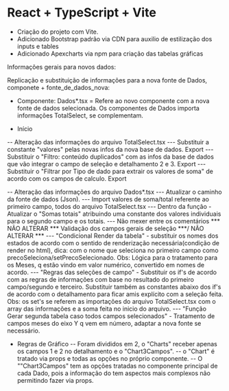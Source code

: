 # React + TypeScript + Vite

- Criação do projeto com Vite.
- Adicionado Bootstrap padrão via CDN para auxilio de estilização dos inputs e tables
- Adicionado Apexcharts via npm para criação das tabelas gráficas

Informações gerais para novos dados:

Replicação e substituição de informações para a nova fonte de Dados, componete + fonte_de_dados_nova:

- Componente: Dados*.tsx = Refere ao novo componente com a nova fonte de dados selecionada.
Os componentes de Dados importa informações TotalSelect, se complementam.

- Início 

-- Alteração das informações do arquivo TotalSelect.tsx
--- Substituir a constante "valores" pelas novas infos da nova base de dados. Export
--- Substituir o "Filtro: conteúdo duplicados" com as infos da base de dados que vão integrar o campo de seleção e detalhamento 2 e 3. Export
--- Substituir o "Filtrar por Tipo de dado para extrair os valores de soma" de acordo com os campos de calculo. Export

-- Alteração das informações do arquivo Dados*.tsx
--- Atualizar o caminho da fonte de dados (Json).
--- Import valores de soma/total referente ao primeiro campo, todos do arquivo TotalSelect.tsx
--- Dentro da função - Atualizar o "Somas totais" atribuindo uma constante dos valores individuais para o segundo campo e os totais.
--- Não mexer entre os comentários *** NÃO ALTERAR *** Validação dos campos gerais de seleção ***/ NÃO ALTERAR ***
--- "Condicional Render da tabela" - substituir os nomes dos estados de acordo com o sentido de renderização necessária(condição de render no html), dica: com o nome que seleciona no primeiro campo como precoSeleciona/setPrecoSelecionado. Obs: Lógica para o tratamento para os Meses, q estão vindo em valor numérico, convertido em nomes de acordo.
--- "Regras das seleções de campo" - Substituir os if's de acordo com as regras de informações com base no resultado do primeiro campo/segundo e terceiro. Substituir também as constantes abaixo dos if's de acordo com o detalhamento para ficar amis explícito com a seleção feita.
Obs: os set's se referem as importações do arquivo TotalSelect.tsx com o array das informações e a soma feita no inicio do arquivo.
--- "Função Gerar segunda tabela caso todos campos selecionados" - Tratamento de campos meses do eixo Y q vem em número, adaptar a nova fonte se necessário.

- Regras de Gráfico
-- Foram divididos em 2, o "Charts" receber apenas os campos 1 e 2 no detalhamento e o "Chart3Campos".
-- o "Chart" é tratado via props e todas as opções no próprio componente.
-- O ""Chart3Campos" tem as opções tratadas no componente principal de cada Dado, pois a informação do tem aspectos mais complexos não permitindo fazer via props.

